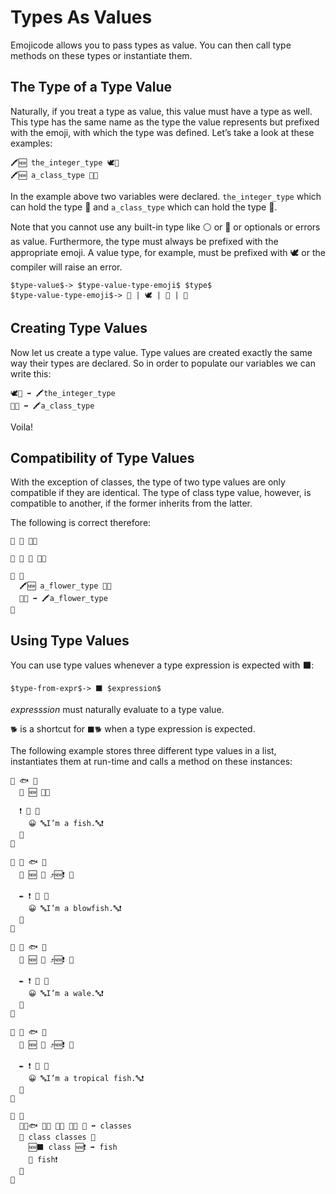 # Types As Values

Emojicode allows you to pass types as value. You can then call
type methods on these types or instantiate them.

## The Type of a Type Value

Naturally, if you treat a type as value, this value must have a type as well.
This type has the same name as the type the value represents but prefixed with
the emoji, with which the type was defined. Let’s take a look at these
examples:

```
🖍🆕 the_integer_type 🕊🔢
🖍🆕 a_class_type 🐇🔡
```

In the example above two variables were declared. `the_integer_type` which can
hold the type 🔢 and `a_class_type` which can hold the type 🔡.

Note that you cannot use any built-in type like ⚪️ or 🔵 or optionals or errors
as value. Furthermore, the type must always be prefixed with the appropriate
emoji. A value type, for example, must be prefixed with 🕊 or the compiler will
raise an error.

```syntax
$type-value$-> $type-value-type-emoji$ $type$
$type-value-type-emoji$-> 🐇 | 🕊 | 🦃 | 🐊
```

## Creating Type Values

Now let us create a type value. Type values are created exactly the same
way their types are declared. So in order to populate our variables we can
write this:

```
🕊🔢 ➡️ 🖍the_integer_type
🐇🔡 ➡️ 🖍a_class_type
```

Voila!

## Compatibility of Type Values

With the exception of classes, the type of two type values are only compatible
if they are identical.
The type of class type value, however, is compatible to another, if the former
inherits from the latter.

The following is correct therefore:

```
🐇 🌷 🍇🍉

🐇 🌺 🌷 🍇🍉

🏁 🍇
  🖍🆕 a_flower_type 🐇🌷
  🐇🌺 ➡️ 🖍a_flower_type
🍉
```

## Using Type Values

You can use type values whenever a type expression is expected with ⬛️:

```syntax
$type-from-expr$-> ⬛️ $expression$
```

*expresssion* must naturally evaluate to a type value.

`🐕` is a shortcut for `⬛️🐕` when a type expression is expected.

The following example stores three different type values in a list,
instantiates them at run-time and calls a method on these instances:

```
🐇 🐟 🍇
  🔑 🆕 🍇🍉

  ❗️ 🙋 🍇
    😀 🔤I’m a fish.🔤❗️
  🍉
🍉

🐇 🐡 🐟 🍇
  🔑 🆕 🍇 ⤴️🆕❗️ 🍉

  ✒️ ❗️ 🙋 🍇
    😀 🔤I’m a blowfish.🔤❗️
  🍉
🍉

🐇 🐋 🐟 🍇
  🔑 🆕 🍇 ⤴️🆕❗️ 🍉

  ✒️ ❗️ 🙋 🍇
    😀 🔤I’m a wale.🔤❗️
  🍉
🍉

🐇 🐠 🐟 🍇
  🔑 🆕 🍇 ⤴️🆕❗️ 🍉

  ✒️ ❗️ 🙋 🍇
    😀 🔤I’m a tropical fish.🔤❗️
  🍉
🍉

🏁 🍇
  🍨🐇🐟 🐇🐡 🐇🐋 🐇🐠 🍆 ➡️ classes
  🔂 class classes 🍇
    🆕⬛️ class 🆕❗️ ➡️ fish
    🙋 fish❗️
  🍉
🍉
```

